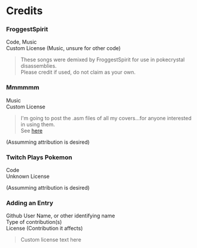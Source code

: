 # Credits

### FroggestSpirit  
Code, Music  
Custom License (Music, unsure for other code)  
> These songs were demixed by FroggestSpirit for use in pokecrystal disassemblies.  
> Please credit if used, do not claim as your own.  

### Mmmmmm  
Music  
Custom License  
> I'm going to post the .asm files of all my covers...for anyone interested in using them.  
> See [here](https://hax.iimarckus.org/topic/6777/)  

(Assumming attribution is desired)  

### Twitch Plays Pokemon  
Code  
Unknown License  

(Assumming attribution is desired)  

### Adding an Entry

Github User Name, or other identifying name  
Type of contribution(s)  
License (Contribution it affects)  
> Custom license text here  
